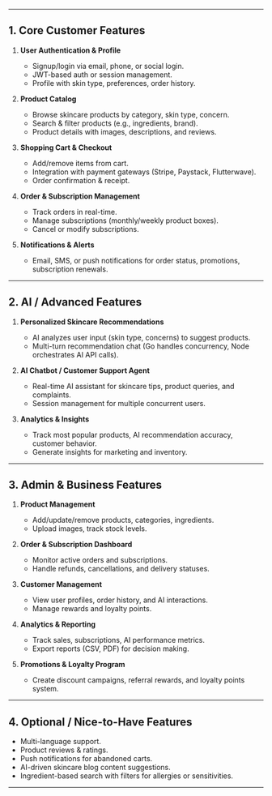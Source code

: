 
---

## **1. Core Customer Features**

1. **User Authentication & Profile**

   * Signup/login via email, phone, or social login.
   * JWT-based auth or session management.
   * Profile with skin type, preferences, order history.

2. **Product Catalog**

   * Browse skincare products by category, skin type, concern.
   * Search & filter products (e.g., ingredients, brand).
   * Product details with images, descriptions, and reviews.

3. **Shopping Cart & Checkout**

   * Add/remove items from cart.
   * Integration with payment gateways (Stripe, Paystack, Flutterwave).
   * Order confirmation & receipt.

4. **Order & Subscription Management**

   * Track orders in real-time.
   * Manage subscriptions (monthly/weekly product boxes).
   * Cancel or modify subscriptions.

5. **Notifications & Alerts**

   * Email, SMS, or push notifications for order status, promotions, subscription renewals.

---

## **2. AI / Advanced Features**

1. **Personalized Skincare Recommendations**

   * AI analyzes user input (skin type, concerns) to suggest products.
   * Multi-turn recommendation chat (Go handles concurrency, Node orchestrates AI API calls).

2. **AI Chatbot / Customer Support Agent**

   * Real-time AI assistant for skincare tips, product queries, and complaints.
   * Session management for multiple concurrent users.

3. **Analytics & Insights**

   * Track most popular products, AI recommendation accuracy, customer behavior.
   * Generate insights for marketing and inventory.

---

## **3. Admin & Business Features**

1. **Product Management**

   * Add/update/remove products, categories, ingredients.
   * Upload images, track stock levels.

2. **Order & Subscription Dashboard**

   * Monitor active orders and subscriptions.
   * Handle refunds, cancellations, and delivery statuses.

3. **Customer Management**

   * View user profiles, order history, and AI interactions.
   * Manage rewards and loyalty points.

4. **Analytics & Reporting**

   * Track sales, subscriptions, AI performance metrics.
   * Export reports (CSV, PDF) for decision making.

5. **Promotions & Loyalty Program**

   * Create discount campaigns, referral rewards, and loyalty points system.

---

## **4. Optional / Nice-to-Have Features**

* Multi-language support.
* Product reviews & ratings.
* Push notifications for abandoned carts.
* AI-driven skincare blog content suggestions.
* Ingredient-based search with filters for allergies or sensitivities.

---
